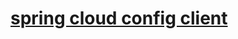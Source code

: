 # [spring cloud config client](http://git.gupaoedu.com/java-vip/xiaomage-space/tree/master/VIP%E8%AF%BE/spring-cloud/lesson-1) 